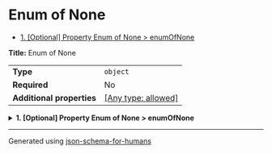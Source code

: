 # Enum of None

- [1. [Optional] Property Enum of None > enumOfNone](#enumOfNone-4e6f6e65)

**Title:** Enum of None

|                           |                                                                           |
| ------------------------- | ------------------------------------------------------------------------- |
| **Type**                  | `object`                                                                  |
| **Required**              | No                                                                        |
| **Additional properties** | [[Any type: allowed]](# "Additional Properties of any type are allowed.") |

<details>
<summary><strong> <a name="enumOfNone-4e6f6e65"></a>1. [Optional] Property Enum of None > enumOfNone</strong>  

</summary>
<blockquote>

|              |                  |
| ------------ | ---------------- |
| **Type**     | `enum (of null)` |
| **Required** | No               |

**Description:** enumOfNone

Must be one of:
* null

</blockquote>
</details>

----------------------------------------------------------------------------------------------------------------------------
Generated using [json-schema-for-humans](https://github.com/coveooss/json-schema-for-humans)